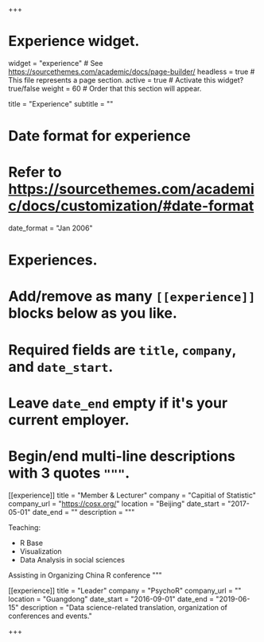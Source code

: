 +++
# Experience widget.
widget = "experience"  # See https://sourcethemes.com/academic/docs/page-builder/
headless = true  # This file represents a page section.
active = true  # Activate this widget? true/false
weight = 60  # Order that this section will appear.

title = "Experience"
subtitle = ""

# Date format for experience
#   Refer to https://sourcethemes.com/academic/docs/customization/#date-format
date_format = "Jan 2006"

# Experiences.
#   Add/remove as many `[[experience]]` blocks below as you like.
#   Required fields are `title`, `company`, and `date_start`.
#   Leave `date_end` empty if it's your current employer.
#   Begin/end multi-line descriptions with 3 quotes `"""`.
[[experience]]
  title = "Member & Lecturer"
  company = "Capitial of Statistic"
  company_url = "https://cosx.org/"
  location = "Beijing"
  date_start = "2017-05-01"
  date_end = ""
  description = """

  Teaching:

  * R Base
  * Visualization
  * Data Analysis in social sciences

  Assisting in Organizing China R conference
  """

[[experience]]
  title = "Leader"
  company = "PsychoR"
  company_url = ""
  location = "Guangdong"
  date_start = "2016-09-01"
  date_end = "2019-06-15"
  description = "Data science-related translation, organization of conferences and events."

+++
